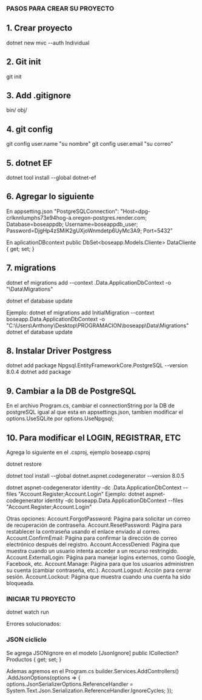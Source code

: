 ### PASOS PARA CREAR SU PROYECTO

## 1. Crear proyecto

dotnet new mvc --auth Individual

## 2. Git init

git init

## 3. Add .gitignore

bin/
obj/

## 4. git config

git config user.name "su nombre"
git config user.email "su correo"

## 5. dotnet EF

dotnet tool install --global dotnet-ef

## 6. Agregar lo siguiente

En appsetting.json
"PostgreSQLConnection": "Host=dpg-crlknnlumphs73e94hog-a.oregon-postgres.render.com; Database=boseappdb; Username=boseappdb_user; Password=DjgHp4zSMiK2gUXjoWnmdetp6UyMc3A9; Port=5432"

En aplicationDBcontext
public DbSet<boseapp.Models.Cliente> DataCliente { get; set; }

## 7. migrations

dotnet ef migrations add <PASO DE MIGRACION> --context <Nombre del aplicativo>.Data.ApplicationDbContext -o "<RUTA DEL DEL APLICATIVO>\Data\Migrations"

dotnet ef database update

Ejemplo:
dotnet ef migrations add InitialMigration --context boseapp.Data.ApplicationDbContext -o "C:\Users\Anthony\Desktop\PROGRAMACION\boseapp\Data\Migrations"
dotnet ef database update

## 8. Instalar Driver Postgress

dotnet add package Npgsql.EntityFrameworkCore.PostgreSQL --version 8.0.4
dotnet add package

## 9. Cambiar a la DB de PostgreSQL

En el archivo Program.cs, cambiar el connectionString por la DB de postgreSQL igual al que esta en appsettings.json, tambien modificar el options.UseSQLite por options.UseNpgsql;

## 10. Para modificar el LOGIN, REGISTRAR, ETC

Agrega lo siguiente en el <nameApp>.csproj, ejemplo boseapp.csproj

<PackageReference Include="Microsoft.EntityFrameworkCore.SqlServer" Version="8.0.8" />
<PackageReference Include="Microsoft.VisualStudio.Web.CodeGeneration.Design" Version="8.0.5" />

dotnet restore

dotnet tool install --global dotnet.aspnet.codegenerator --version 8.0.5

dotnet aspnet-codegenerator identity -dc <AplicationName>.Data.ApplicationDbContext --files "Account.Register;Account.Login"
Ejemplo:
dotnet aspnet-codegenerator identity -dc boseapp.Data.ApplicationDbContext --files "Account.Register;Account.Login"

Otras opciones:
Account.ForgotPassword: Página para solicitar un correo de recuperación de contraseña.
Account.ResetPassword: Página para restablecer la contraseña usando el enlace enviado al correo.
Account.ConfirmEmail: Página para confirmar la dirección de correo electrónico después del registro.
Account.AccessDenied: Página que muestra cuando un usuario intenta acceder a un recurso restringido.
Account.ExternalLogin: Página para manejar logins externos, como Google, Facebook, etc.
Account.Manage: Página para que los usuarios administren su cuenta (cambiar contraseña, etc.).
Account.Logout: Acción para cerrar sesión.
Account.Lockout: Página que muestra cuando una cuenta ha sido bloqueada.

### INICIAR TU PROYECTO

dotnet watch run

Errores solucionados:

### JSON cicliclo

Se agrega JSONignore en el modelo
[JsonIgnore]
public ICollection<Producto>? Productos { get; set; }

Ademas agremos en el Program.cs
builder.Services.AddControllers()
.AddJsonOptions(options =>
{
options.JsonSerializerOptions.ReferenceHandler = System.Text.Json.Serialization.ReferenceHandler.IgnoreCycles;
});

